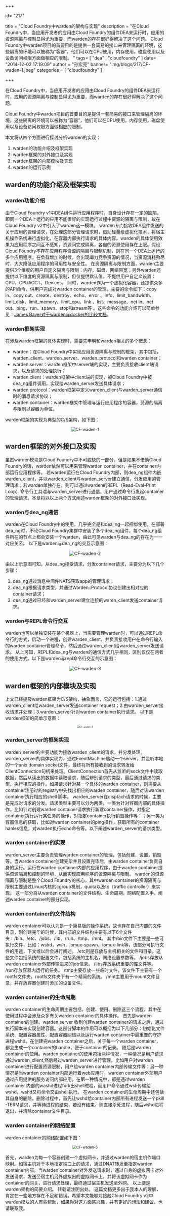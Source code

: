 +++

id= "217"

title = "Cloud Foundry中warden的架构与实现"
description = "在Cloud Foundry中，当应用开发者的应用由Cloud Foundry的组件DEA来运行时，应用的资源隔离与控制显得尤为重要，而warden的存在很好得解决了这个问题。 Cloud Foundry中warden项目的首要目的是提供一套简易的接口来管理隔离的环境，这些隔离的环境可以被称为“容器”，他们可以在CPU使用，内存使用，磁盘使用以及设备访问权限方面做相应的限制。  "
tags= [ "dea" , "cloudfoundry" ]
date= "2014-12-02 17:19:09"
author = "孙宏亮"
banner= "img/blogs/217/CF-waden-1.jpeg"
categories = [ "cloudfoundry" ]

+++

在Cloud Foundry中，当应用开发者的应用由Cloud Foundry的组件DEA来运行时，应用的资源隔离与控制显得尤为重要，而warden的存在很好得解决了这个问题。 

Cloud Foundry中warden项目的首要目的是提供一套简易的接口来管理隔离的环境，这些隔离的环境可以被称为“容器”，他们可以在CPU使用，内存使用，磁盘使用以及设备访问权限方面做相应的限制。 

<!--more-->

本文将从四个方面进行探讨分析warden的实现：

1.  warden的功能介绍及框架实现
2.  warden框架的对外接口及实现
3.  warden框架的内部模块及实现
4.  warden的运行示例


**warden的功能介绍及框架实现**
--------------------

### **warden功能介绍**

由于Cloud Foundry v1中DEA组件运行应用程序时，自身设计存在一定的缺陷，即同一个DEA上运行的应用不能很好的实现运行过程中资源的隔离与限制，故在Cloud Foundry v2中引入了warden这一模块。 warden专门接收DEA组件发送的关于应用的管理请求，在处理这部分管理请求时，借助轻量级虚拟化技术，将宿主机操作系统进行虚拟化，在容器内部执行请求的具体内容。warden的具体使用效果为应用程序之间互不感知，资源间完成隔离，各自的资源使用存在上限。假设Cloud Foundry不存在应用程序资源的隔离与限制机制，则在同一个DEA上运行的多个应用程序，在负载增加的时候，会出现竭力竞争资源的情况，当资源消耗殆尽时，大大降低应用程序的可用性与安全性。 在资源隔离与限制方面，warden主要提供3个维度的用户自定义隔离与限制：内存、磁盘、网络带宽；另外warden还提供以下维度的资源隔离与限制，但仅提供默认值，不提供用户自定义设置：CPU、CPUACCT、Devices。 同时，warden作为一个虚拟化容器，还提供众多的API命令，供用户完成对warden container的管理。主要的命令如下：copy in、copy out、create、destroy、echo、error 、info、limit\_bandwidth、limit\_disk、limit\_memory、limit\_cpu、link 、list、message、net in、net out、ping、run、spawn、stop和stream等 。这些命令的功能介绍可以简单参见：[James Bayer对于warden与docker的比较文档](https://docs.google.com/document/d/1DDBJlLJ7rrsM1J54MBldgQhrJdPS_xpc9zPdtuqHCTI/edit?pli=1#)。

### **warden框架实现**

在涉及warden框架的具体实现时，需要先申明和warden相关的多个概念：

*   warden：在Cloud Foundry中实现应用资源隔离与控制的框架，其中包括，warden\_client、warden\_server、warden\_protocol和warden container；
*   warden server：warden框架中server端的实现，主要负责接收client端请求，以及请求的处理执行；
*   warden client：warden框架中client端的实现，被Cloud Foundry中被dea\_ng组件调用，实现给warden\_server发送具体请求；
*   warden protocol：warden框架中定义warden\_client与warden\_server通信时的消息请求协议；
*   warden container：warden框架中管理与运行应用程序的容器，资源的隔离与限制以容器为单位。

warden框架的实现为典型的C/S架构，如下图： 

<center>
<img src="https://res.cloudinary.com/rachel725/image/upload/v1605616362/sel/CF-waden-1_a4liwi.jpg" alt="CF-waden-1" style="zoom:90%;" />
</center>


**warden框架的对外接口及实现**
--------------------

虽然warden模块是Cloud Foundry中不可或缺的一部分，但是如果不借助Cloud Foundry的话，warden依然可以用来管理warden container，并在container内部运行应用程序等。 若warden运行在Cloud Foundry内部，则dea\_ng组件内嵌warden\_client，并以warden\_client与warden\_server建立通信，分发应用的管理请求；若warden单独存在，则可以通过warden的REPL（Read-Eval-Print Loop）命令行工具瑞与warden\_server进行通信，用户通过命令行发起container的管理请求。本章将以以上两个方式阐述warden框架的对外接口及实现。

### **warden与dea\_ng通信**

warden在Cloud Foundry中的使用，几乎完全是和dea\_ng一起捆绑使用。在部署dea\_ng时，不论Cloud Foundry集群中安装了多个dea\_ng组件，每个dea\_ng组件所在的节点上都会安装一个warden，由此可见warden与dea\_ng的存在为一一对应关系。 以下是warden与dea\_ng的交互示意图： 
<center>
<img src="https://res.cloudinary.com/rachel725/image/upload/v1605616362/sel/CF-waden-2_awtv1e.jpg" alt="CF-waden-2" style="zoom:100%;" />
</center>



由以上示意图可知，从dea\_ng接受请求，分发container请求，主要分为以下几个步骤：

1.  dea\_ng通过消息中间件NATS获取app的管理请求；
2.  dea\_ng根据请求类型，并通过Warden::Protocol协议创建出相对应的container请求；
3.  dea\_ng通过已经和warden\_server建立连接的waren\_client发送container请求。

### **warden与REPL命令行交互**

warden也可以单独安装在某个机器上，当需要管理warden时，可以通过REPL命令行的方式，启动一个进程，创建warden\_client，并负责接收用户在命令行输入的warden container管理命令，然后通过warden\_client给warden\_server发送请求。 从上可知，REPL和dea\_ng与warden的通信方式几乎相同，区别仅仅在两者的使用方式。以下是warden与repl命令行交互的示意图： 
<center>
<img src="https://res.cloudinary.com/rachel725/image/upload/v1605616362/sel/CF-waden-3_xkj0dp.jpg" alt="CF-waden-3" style="zoom:100%;" />
</center>


**warden框架的内部模块及实现**
--------------------

上文已经提及warden框架为C/S架构，抽象而言，它的运行包括：1.通过warden\_client给warden\_server发送container request；2.由warden\_server接收请求并处理；3.warden\_server针对warden container执行请求。 以下是warden框架的简单示意图： 
<center>
<img src="https://res.cloudinary.com/rachel725/image/upload/v1605616364/sel/CF-waden-5_ve7me0.jpg" alt="CF-waden-4" style="zoom:50%;" />
</center>



### **warden\_server的框架实现**

warden\_server的主要功能为接收warden\_client的请求，并分发处理。warden\_server的具体实现为，通过EventMachine启动一个server，并监听本地的一个unix domain socket文件，最终将所有接收到的请求转发给ClientConnection句柄来处理。ClientConnection首先从监听的sock文件中读取数据，然后从读出的数据中读取请求，随后辨别请求的类型，最后通过请求的类型，执行相应的操作。如果请求针对某一个具体的warden container，则需要从container注册过的registry中先找出相应的warden container，随后对该warden container执行相应的shell 脚本。 warden\_server在disptach请求的时候，主要是完成对请求的分发。请求类型主要可以分为两类，一类为针对容器内部的具体操作，比如针对创建warden container请求执行新建container操作，对指定container执行运行某任务的操作，对指定container执行销毁操作等：；另一类为容器信息的获取，比如对warden container的ping操作，获取所有的container hanles信息，对warden执行echo命令等。以下阐述warden\_server的请求类型。

### **warden container的实现**

warden\_server主要负责管理warden container的管理，包括创建，设置，销毁等。当warden container创建完毕并且设置完毕后，由warden container负责自身的运行。运行在warden container内部的应用程序，由于warden container提供资源隔离和控制的环境，从而实现应用程序的资源隔离与限制。 warden的资源隔离与限制是整个Cloud Foundry的核心，其中warden container的资源隔离与限制主要通过Linux内核的cgroup机制，quota以及tc（traffic controller）来实现。 这一部分将从warden container的文件结构、生命周期，网络配置入手，阐述warden container的部分实现。

### **warden container的文件结构**

warden container可以认为是一个简易版的操作系统，故也存在自己内部的文件目录，刚创建完毕的时候，其内部的文件结构主要有以下6个文件夹：/bin、/etc、/jobs、/lib、/run、/tmp、/mnt。 其中/bin文件下主要是一些可执行文件，比如：wshd，wsh，iomux-spawn，iomux-link等，该部分可执行文件的用途，下文或以后会进行阐述。 /etc则是存放与主机相关的文件和目录。这些文件包括系统的配置文件，包括系统的主机名，网络设置参数等。 /jobs存放从warden container外部传输进来的job信息。 /libs存放系统重要的库文件等。 /run存放容器内运行的任务。 /tmp主要存放一些临时文件，该文件下主要有一个rootfs文件夹，rootfs文件夹下有一个精简的系统。 /mnt主要用于mount文件目录，并存放容器创建时添加的设备文件。

### **warden container的生命周期**

warden container的生命周期主要包括，创建、使用、删除这三个流程，其中在使用过程中会涉及众多有关warden container的具体操作。 首先是warden container的创建。warden server 收到创建warden container的请求之后，通过执行脚本来实现创建容器。这部分脚本的作用可以概括为以下几部分：初始化文件系统、配置容器属性、配置容器网络以及运行warden container中最重要的守护进程wshd。在创建完warden container之后，关于每一个warden container，都会生成一个container的handle，便于container的记录。 随后是warden container的使用。warden container的使用包括两种情况，一种情况是用户请求通过warden\_client,然后经过warden\_server进行管理，比如用户对warden container进行配置资源限制，用户给warden container内部传输文件等；另一种情况是当warden container内部运行着web应用时，warden container外部用户通过应用提供的服务访问内部应用。在第一种情况中，都是通过warden container 内部的washd进程fork出shell进程，而用户命令通过wsh传输给wshd，wshd又将命令交由shell执行。 在warden container的生命周期中还包括其自身的删除。删除过程中，首先让wshd给container内部所有进程发送一个pkill -TERM请求，并等待进程的结束，若没有结束，则直接杀死进程，随后wshd进程退出，并清除container文件目录。

### **warden container的网络配置**

warden container的网络配置如下图： 
<center>
<img src="https://res.cloudinary.com/rachel725/image/upload/v1605616363/sel/CF-waden-4_ektifo.jpg" alt="CF-waden-5" style="zoom:80%;" />
</center>



首先，warden为每一个容器创建一个虚拟网卡，并通过warden的宿主机作端口映射。如宿主机对于本地指定端口上的请求，通过DNAT转发至指定warden container内部。当warden container对外发送请求时，通过自身的虚拟网卡对外发送请求，发送至宿主机另外虚拟出的虚拟网卡上，并将该虚拟网卡作为container的网关，进行请求处理，最终通过宿主机发送至外网。 以上便是warden架构的简要介绍。 转载请注明出处。 这篇文档更多出于我本人的理解，肯定在一些地方存在不足和错误。希望本文能够对接触Cloud Foundry v2中warden模块的人有些帮助，如果你对这方面感兴趣，并有更好的想法和建议，也请联系我。 